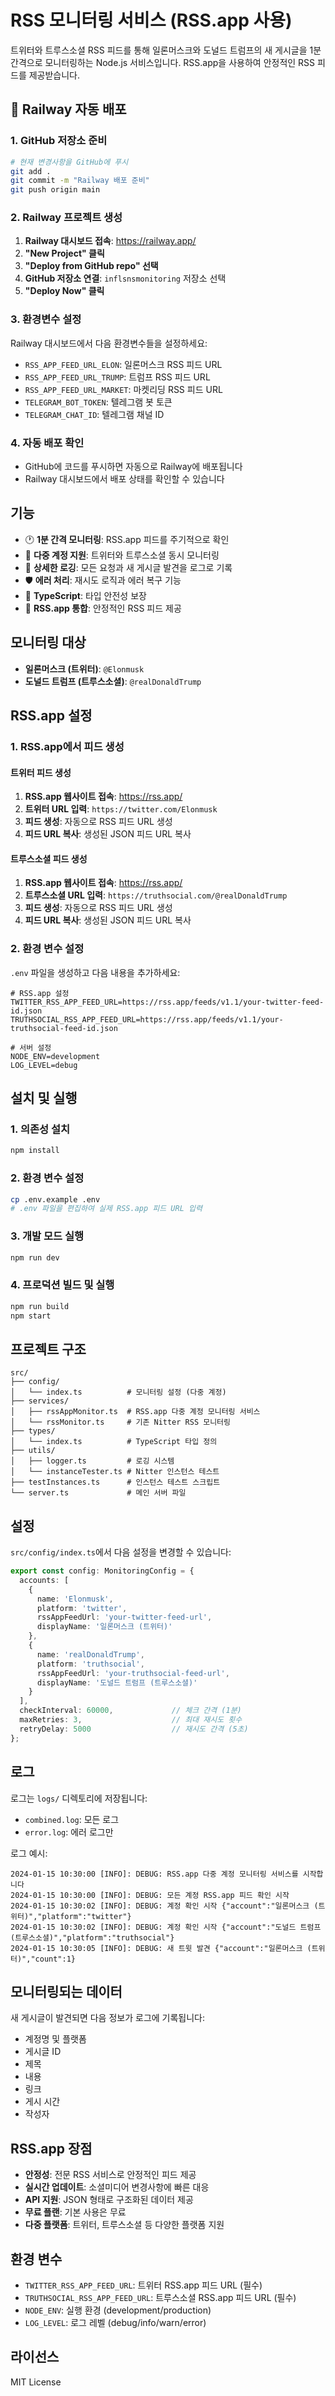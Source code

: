 # RSS 모니터링 서비스 (RSS.app 사용)

트위터와 트루스소셜 RSS 피드를 통해 일론머스크와 도널드 트럼프의 새 게시글을 1분 간격으로 모니터링하는 Node.js 서비스입니다. RSS.app을 사용하여 안정적인 RSS 피드를 제공받습니다.

## 🚀 Railway 자동 배포

### 1. GitHub 저장소 준비
```bash
# 현재 변경사항을 GitHub에 푸시
git add .
git commit -m "Railway 배포 준비"
git push origin main
```

### 2. Railway 프로젝트 생성
1. **Railway 대시보드 접속**: https://railway.app/
2. **"New Project" 클릭**
3. **"Deploy from GitHub repo" 선택**
4. **GitHub 저장소 연결**: `inflsnsmonitoring` 저장소 선택
5. **"Deploy Now" 클릭**

### 3. 환경변수 설정
Railway 대시보드에서 다음 환경변수들을 설정하세요:

- `RSS_APP_FEED_URL_ELON`: 일론머스크 RSS 피드 URL
- `RSS_APP_FEED_URL_TRUMP`: 트럼프 RSS 피드 URL  
- `RSS_APP_FEED_URL_MARKET`: 마켓리딩 RSS 피드 URL
- `TELEGRAM_BOT_TOKEN`: 텔레그램 봇 토큰
- `TELEGRAM_CHAT_ID`: 텔레그램 채널 ID

### 4. 자동 배포 확인
- GitHub에 코드를 푸시하면 자동으로 Railway에 배포됩니다
- Railway 대시보드에서 배포 상태를 확인할 수 있습니다

## 기능

- 🕐 **1분 간격 모니터링**: RSS.app 피드를 주기적으로 확인
- 👥 **다중 계정 지원**: 트위터와 트루스소셜 동시 모니터링
- 📝 **상세한 로깅**: 모든 요청과 새 게시글 발견을 로그로 기록
- 🛡️ **에러 처리**: 재시도 로직과 에러 복구 기능
- 🚀 **TypeScript**: 타입 안전성 보장
- 🔗 **RSS.app 통합**: 안정적인 RSS 피드 제공

## 모니터링 대상

- **일론머스크 (트위터)**: `@Elonmusk`
- **도널드 트럼프 (트루스소셜)**: `@realDonaldTrump`

## RSS.app 설정

### 1. RSS.app에서 피드 생성

#### 트위터 피드 생성
1. **RSS.app 웹사이트 접속**: https://rss.app/
2. **트위터 URL 입력**: `https://twitter.com/Elonmusk`
3. **피드 생성**: 자동으로 RSS 피드 URL 생성
4. **피드 URL 복사**: 생성된 JSON 피드 URL 복사

#### 트루스소셜 피드 생성
1. **RSS.app 웹사이트 접속**: https://rss.app/
2. **트루스소셜 URL 입력**: `https://truthsocial.com/@realDonaldTrump`
3. **피드 생성**: 자동으로 RSS 피드 URL 생성
4. **피드 URL 복사**: 생성된 JSON 피드 URL 복사

### 2. 환경 변수 설정

`.env` 파일을 생성하고 다음 내용을 추가하세요:

```env
# RSS.app 설정
TWITTER_RSS_APP_FEED_URL=https://rss.app/feeds/v1.1/your-twitter-feed-id.json
TRUTHSOCIAL_RSS_APP_FEED_URL=https://rss.app/feeds/v1.1/your-truthsocial-feed-id.json

# 서버 설정
NODE_ENV=development
LOG_LEVEL=debug
```

## 설치 및 실행

### 1. 의존성 설치
```bash
npm install
```

### 2. 환경 변수 설정
```bash
cp .env.example .env
# .env 파일을 편집하여 실제 RSS.app 피드 URL 입력
```

### 3. 개발 모드 실행
```bash
npm run dev
```

### 4. 프로덕션 빌드 및 실행
```bash
npm run build
npm start
```

## 프로젝트 구조

```
src/
├── config/
│   └── index.ts          # 모니터링 설정 (다중 계정)
├── services/
│   ├── rssAppMonitor.ts  # RSS.app 다중 계정 모니터링 서비스
│   └── rssMonitor.ts     # 기존 Nitter RSS 모니터링
├── types/
│   └── index.ts          # TypeScript 타입 정의
├── utils/
│   ├── logger.ts         # 로깅 시스템
│   └── instanceTester.ts # Nitter 인스턴스 테스트
├── testInstances.ts      # 인스턴스 테스트 스크립트
└── server.ts             # 메인 서버 파일
```

## 설정

`src/config/index.ts`에서 다음 설정을 변경할 수 있습니다:

```typescript
export const config: MonitoringConfig = {
  accounts: [
    {
      name: 'Elonmusk',
      platform: 'twitter',
      rssAppFeedUrl: 'your-twitter-feed-url',
      displayName: '일론머스크 (트위터)'
    },
    {
      name: 'realDonaldTrump',
      platform: 'truthsocial',
      rssAppFeedUrl: 'your-truthsocial-feed-url',
      displayName: '도널드 트럼프 (트루스소셜)'
    }
  ],
  checkInterval: 60000,             // 체크 간격 (1분)
  maxRetries: 3,                    // 최대 재시도 횟수
  retryDelay: 5000                  // 재시도 간격 (5초)
};
```

## 로그

로그는 `logs/` 디렉토리에 저장됩니다:

- `combined.log`: 모든 로그
- `error.log`: 에러 로그만

로그 예시:
```
2024-01-15 10:30:00 [INFO]: DEBUG: RSS.app 다중 계정 모니터링 서비스를 시작합니다
2024-01-15 10:30:00 [INFO]: DEBUG: 모든 계정 RSS.app 피드 확인 시작
2024-01-15 10:30:02 [INFO]: DEBUG: 계정 확인 시작 {"account":"일론머스크 (트위터)","platform":"twitter"}
2024-01-15 10:30:02 [INFO]: DEBUG: 계정 확인 시작 {"account":"도널드 트럼프 (트루스소셜)","platform":"truthsocial"}
2024-01-15 10:30:05 [INFO]: DEBUG: 새 트윗 발견 {"account":"일론머스크 (트위터)","count":1}
```

## 모니터링되는 데이터

새 게시글이 발견되면 다음 정보가 로그에 기록됩니다:

- 계정명 및 플랫폼
- 게시글 ID
- 제목
- 내용
- 링크
- 게시 시간
- 작성자

## RSS.app 장점

- **안정성**: 전문 RSS 서비스로 안정적인 피드 제공
- **실시간 업데이트**: 소셜미디어 변경사항에 빠른 대응
- **API 지원**: JSON 형태로 구조화된 데이터 제공
- **무료 플랜**: 기본 사용은 무료
- **다중 플랫폼**: 트위터, 트루스소셜 등 다양한 플랫폼 지원

## 환경 변수

- `TWITTER_RSS_APP_FEED_URL`: 트위터 RSS.app 피드 URL (필수)
- `TRUTHSOCIAL_RSS_APP_FEED_URL`: 트루스소셜 RSS.app 피드 URL (필수)
- `NODE_ENV`: 실행 환경 (development/production)
- `LOG_LEVEL`: 로그 레벨 (debug/info/warn/error)

## 라이선스

MIT License 